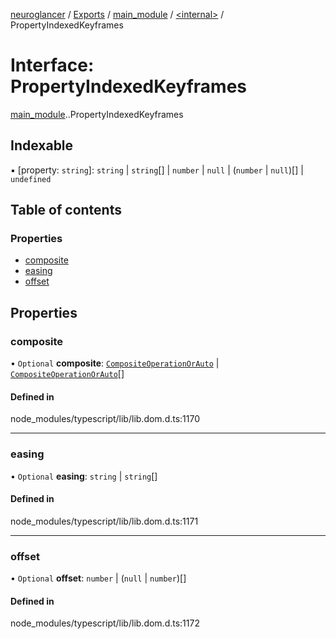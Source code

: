 [neuroglancer](../README.md) / [Exports](../modules.md) / [main\_module](../modules/main_module.md) / [<internal\>](../modules/main_module._internal_.md) / PropertyIndexedKeyframes

# Interface: PropertyIndexedKeyframes

[main_module](../modules/main_module.md).[<internal>](../modules/main_module._internal_.md).PropertyIndexedKeyframes

## Indexable

▪ [property: `string`]: `string` \| `string`[] \| `number` \| ``null`` \| (`number` \| ``null``)[] \| `undefined`

## Table of contents

### Properties

- [composite](main_module._internal_.PropertyIndexedKeyframes.md#composite)
- [easing](main_module._internal_.PropertyIndexedKeyframes.md#easing)
- [offset](main_module._internal_.PropertyIndexedKeyframes.md#offset)

## Properties

### composite

• `Optional` **composite**: [`CompositeOperationOrAuto`](../modules/main_module._internal_.md#compositeoperationorauto) \| [`CompositeOperationOrAuto`](../modules/main_module._internal_.md#compositeoperationorauto)[]

#### Defined in

node_modules/typescript/lib/lib.dom.d.ts:1170

___

### easing

• `Optional` **easing**: `string` \| `string`[]

#### Defined in

node_modules/typescript/lib/lib.dom.d.ts:1171

___

### offset

• `Optional` **offset**: `number` \| (``null`` \| `number`)[]

#### Defined in

node_modules/typescript/lib/lib.dom.d.ts:1172
